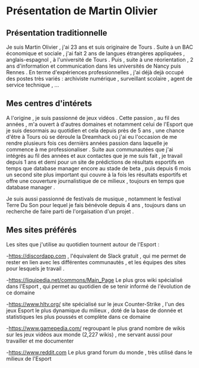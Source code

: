 # Présentation de Martin Olivier

## Présentation traditionnelle

Je suis Martin Olivier , j'ai 23 ans et suis originaire de Tours .
Suite à un BAC économique et sociale , j'ai fait 2 ans de langues étrangères appliquées , anglais-espagnol , à l'université de Tours .
Puis , suite à une réorientation , 2 ans d'information et communication dans les universités de Nancy puis Rennes .
En terme d'expériences professionnelles , j'ai déjà dejà occupé des postes très variés : archiviste numérique , surveillant scolaire , agent de service technique , ...


## Mes centres d'intérets 

A l'origine , je suis passionné de jeux vidéos . Cette passion , au fil des années , m'a ouvert à d'autres domaines et notamment celui de l'Esport que je suis desormais au quotidien et cela depuis près de 5 ans , une chance d'être à Tours où se déroule la Dreamhack où j'ai eu l'occasion de me rendre plusieurs fois ces dernièrs années 
passion dans laquelle je commence à me professionaliser . Suite aux communautées que j'ai intégrés au fil des années et aux contactes que je me suis fait , je travail depuis 1 ans et demi pour un site de prédictions de résultats esportifs en temps que database manager encore au stade de beta ,
puis depuis 6 mois un second site plus important qui couvre à la fois les résultats esportifs et offre une couverture journalistique  de ce milieux , toujours en temps que database manager .

Je suis aussi passionné de festivals de musique ,  notamment le festival Terre Du Son pour lequel je fais bénévole depuis 4 ans , toujours dans un recherche de faire parti de l'orgaisation d'un projet .

## Mes sites préférés 

Les sites que j'utilise au quotidien tournent autour de l'Esport :

-https://discordapp.com , l'équivalent de Slack gratuit , qui me permet de rester en lien avec les différentes communautés , et les équipes des sites pour lesquels je travail .

-https://liquipedia.net/commons/Main_Page Le plus gros wiki spécialisé dans l'Esport , qui permet au quotidien de se tenir informé de l'évolution de ce domaine 

-https://www.hltv.org/  site spécialisé sur le jeux Counter-Strike , l'un des jeux Esport le plus dynamique du milieux , doté de la base de donnée et statistiques les plus poussés et complète dans ce domaine

-https://www.gamepedia.com/ regroupant le plus grand nombre de wikis sur les jeux vidéos aux monde (2,227 wikis) , me servant aussi pour travailler et me documenter 

-https://www.reddit.com Le plus grand forum du monde , très utilisé dans le milieux de l'Esport 
